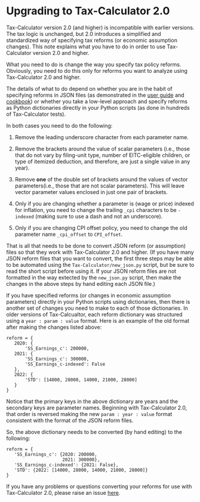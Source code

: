Upgrading to Tax-Calculator 2.0
===============================

Tax-Calculator version 2.0 (and higher) is incompatible with earlier
versions.  The tax logic is unchanged, but 2.0 introduces a simplified
and standardized way of specifying tax reforms (or economic assumption
changes).  This note explains what you have to do in order to use
Tax-Calculator version 2.0 and higher.

What you need to do is change the way you specify tax policy reforms.
Obviously, you need to do this only for reforms you want to analyze
using Tax-Calculator 2.0 and higher.

The details of what to do depend on whether you are in the habit of
specifying reforms in JSON files (as demonstrated in the [user
guide](https://PSLmodels.github.io/Tax-Calculator/index.html) and
[cookbook](https://PSLmodels.github.io/Tax-Calculator/cookbook.html))
or whether you take a low-level approach and specify reforms as Python
dictionaries directly in your Python scripts (as done in hundreds of
Tax-Calculator tests).

In both cases you need to do the following:

1. Remove the leading underscore character from each parameter name.

2. Remove the brackets around the value of scalar parameters (i.e.,
   those that do not vary by filing-unit type, number of EITC-eligible
   children, or type of itemized deduction, and therefore, are just a
   single value in any year).

3. Remove **one** of the double set of brackets around the values of
   vector parameters(i.e., those that are not scalar parameters).
   This will leave vector parameter values enclosed in just one pair
   of brackets.

4. Only if you are changing whether a parameter is (wage or price)
   indexed for inflation, you need to change the trailing `_cpi`
   characters to be `-indexed` (making sure to use a dash and not an
   underscore).

5. Only if you are changing CPI offset policy, you need to change the
   old parameter name `_cpi_offset` to `CPI_offset`.

That is all that needs to be done to convert JSON reform (or
assumption) files so that they work with Tax-Calculator 2.0 and
higher.  (If you have many JSON reform files that you want to convert,
the first three steps may be able to be automated using the
`Tax-Calculator/new_json.py` script, but be sure to read the short
script before using it.  If your JSON reform files are not formatted
in the way extected by the `new_json.py` script, then make the changes
in the above steps by hand editing each JSON file.)

If you have specified reforms (or changes in economic assumption
parameters) directly in your Python scripts using dictionaries, then
there is another set of changes you need to make to each of those
dictionaries.  In older versions of Tax-Calcualtor, each reform
dictionary was structured using a `year : param : value` format.
Here is an example of the old format after making the changes
listed above:

```
reform = {
   2020: {
       'SS_Earnings_c': 200000,
   2021: {
       'SS_Earnings_c': 300000,
       'SS_Earnings_c-indexed': False
   },
   2022: {
       'STD': [14000, 28000, 14000, 21000, 28000]
   }
}
```

Notice that the primary keys in the above dictionary are years and the
secondary keys are parameter names.  Beginning with Tax-Calculator
2.0, that order is reversed making the new `param : year : value`
format consistent with the format of the JSON reform files.

So, the above dictionary needs to be converted (by hand editing) to
the following:

```
reform = {
   'SS_Earnings_c': {2020: 200000,
                     2021: 300000},
   'SS_Earnings_c-indexed': {2021: False},
   'STD': {2022: [14000, 28000, 14000, 21000, 28000]}
}
```

If you have any problems or questions converting your reforms for
use with Tax-Calculator 2.0, please raise an issue
[here](https://github.com/PSLmodels/Tax-Calculator/issues).
